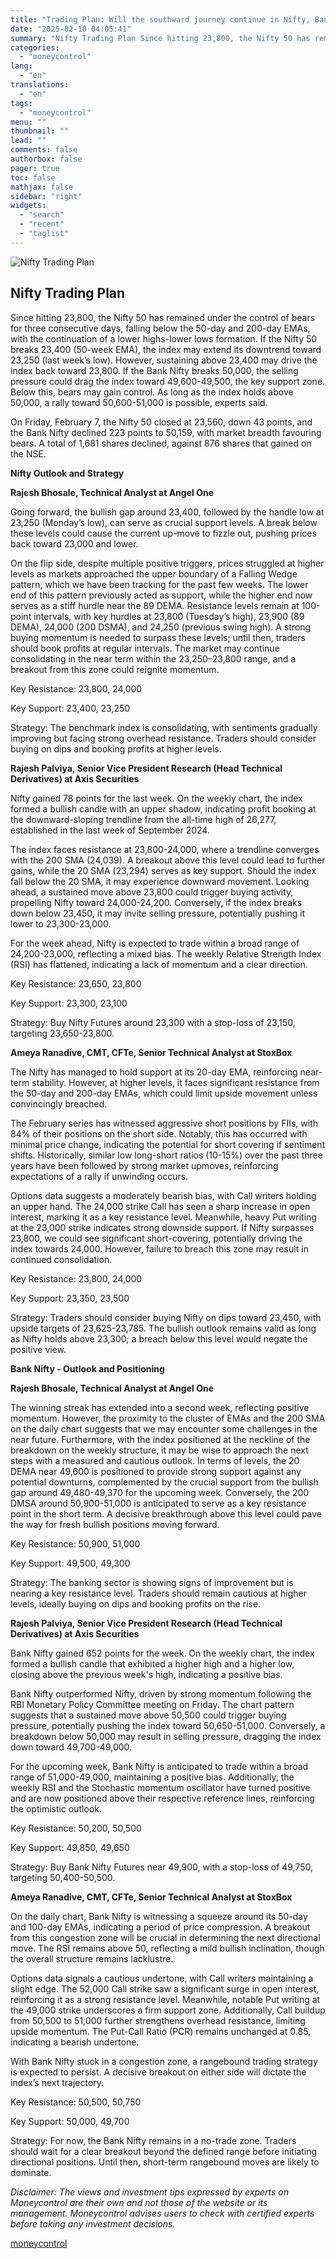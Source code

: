 ```yaml
---
title: "Trading Plan: Will the southward journey continue in Nifty, Bank Nifty?"
date: "2025-02-10 04:05:41"
summary: "Nifty Trading Plan Since hitting 23,800, the Nifty 50 has remained under the control of bears for three consecutive days, falling below the 50-day and 200-day EMAs, with the continuation of a lower highs-lower lows formation. If the Nifty 50 breaks 23,400 (50-week EMA), the index may extend its downtrend..."
categories:
  - "moneycontrol"
lang:
  - "en"
translations:
  - "en"
tags:
  - "moneycontrol"
menu: ""
thumbnail: ""
lead: ""
comments: false
authorbox: false
pager: true
toc: false
mathjax: false
sidebar: "right"
widgets:
  - "search"
  - "recent"
  - "taglist"
---
```


![Nifty Trading Plan](//stat1.moneycontrol.com/mcnews//images/grey_bg.gif "Nifty Trading Plan")

Nifty Trading Plan
------------------

 

Since hitting 23,800, the Nifty 50 has remained under the control of bears for three consecutive days, falling below the 50-day and 200-day EMAs, with the continuation of a lower highs-lower lows formation. If the Nifty 50 breaks 23,400 (50-week EMA), the index may extend its downtrend toward 23,250 (last week’s low). However, sustaining above 23,400 may drive the index back toward 23,800. If the Bank Nifty breaks 50,000, the selling pressure could drag the index toward 49,600-49,500, the key support zone. Below this, bears may gain control. As long as the index holds above 50,000, a rally toward 50,600-51,000 is possible, experts said.

On Friday, February 7, the Nifty 50 closed at 23,560, down 43 points, and the Bank Nifty declined 223 points to 50,159, with market breadth favouring bears. A total of 1,681 shares declined, against 876 shares that gained on the NSE.

**Nifty Outlook and Strategy**

**Rajesh Bhosale, Technical Analyst at Angel One**

Going forward, the bullish gap around 23,400, followed by the handle low at 23,250 (Monday’s low), can serve as crucial support levels. A break below these levels could cause the current up-move to fizzle out, pushing prices back toward 23,000 and lower.

On the flip side, despite multiple positive triggers, prices struggled at higher levels as markets approached the upper boundary of a Falling Wedge pattern, which we have been tracking for the past few weeks. The lower end of this pattern previously acted as support, while the higher end now serves as a stiff hurdle near the 89 DEMA. Resistance levels remain at 100-point intervals, with key hurdles at 23,800 (Tuesday’s high), 23,900 (89 DEMA), 24,000 (200 DSMA), and 24,250 (previous swing high). A strong buying momentum is needed to surpass these levels; until then, traders should book profits at regular intervals. The market may continue consolidating in the near term within the 23,250–23,800 range, and a breakout from this zone could reignite momentum.

Key Resistance: 23,800, 24,000

Key Support: 23,400, 23,250

Strategy: The benchmark index is consolidating, with sentiments gradually improving but facing strong overhead resistance. Traders should consider buying on dips and booking profits at higher levels.

**Rajesh Palviya, Senior Vice President Research (Head Technical Derivatives) at Axis Securities**

Nifty gained 78 points for the last week. On the weekly chart, the index formed a bullish candle with an upper shadow, indicating profit booking at the downward-sloping trendline from the all-time high of 26,277, established in the last week of September 2024.

The index faces resistance at 23,800-24,000, where a trendline converges with the 200 SMA (24,039). A breakout above this level could lead to further gains, while the 20 SMA (23,294) serves as key support. Should the index fall below the 20 SMA, it may experience downward movement. Looking ahead, a sustained move above 23,800 could trigger buying activity, propelling Nifty toward 24,000-24,200. Conversely, if the index breaks down below 23,450, it may invite selling pressure, potentially pushing it lower to 23,300-23,000.

For the week ahead, Nifty is expected to trade within a broad range of 24,200-23,000, reflecting a mixed bias. The weekly Relative Strength Index (RSI) has flattened, indicating a lack of momentum and a clear direction.

Key Resistance: 23,650, 23,800

Key Support: 23,300, 23,100

Strategy: Buy Nifty Futures around 23,300 with a stop-loss of 23,150, targeting 23,650-23,800.

**Ameya Ranadive, CMT, CFTe, Senior Technical Analyst at StoxBox**

The Nifty has managed to hold support at its 20-day EMA, reinforcing near-term stability. However, at higher levels, it faces significant resistance from the 50-day and 200-day EMAs, which could limit upside movement unless convincingly breached.

The February series has witnessed aggressive short positions by FIIs, with 84% of their positions on the short side. Notably, this has occurred with minimal price change, indicating the potential for short covering if sentiment shifts. Historically, similar low long-short ratios (10-15%) over the past three years have been followed by strong market upmoves, reinforcing expectations of a rally if unwinding occurs.

Options data suggests a moderately bearish bias, with Call writers holding an upper hand. The 24,000 strike Call has seen a sharp increase in open interest, marking it as a key resistance level. Meanwhile, heavy Put writing at the 23,000 strike indicates strong downside support. If Nifty surpasses 23,800, we could see significant short-covering, potentially driving the index towards 24,000. However, failure to breach this zone may result in continued consolidation.

Key Resistance: 23,800, 24,000

Key Support: 23,350, 23,500

Strategy: Traders should consider buying Nifty on dips toward 23,450, with upside targets of 23,625-23,785. The bullish outlook remains valid as long as Nifty holds above 23,300; a breach below this level would negate the positive view.

**Bank Nifty - Outlook and Positioning**

**Rajesh Bhosale, Technical Analyst at Angel One**

The winning streak has extended into a second week, reflecting positive momentum. However, the proximity to the cluster of EMAs and the 200 SMA on the daily chart suggests that we may encounter some challenges in the near future. Furthermore, with the index positioned at the neckline of the breakdown on the weekly structure, it may be wise to approach the next steps with a measured and cautious outlook. In terms of levels, the 20 DEMA near 49,600 is positioned to provide strong support against any potential downturns, complemented by the crucial support from the bullish gap around 49,480-49,370 for the upcoming week. Conversely, the 200 DMSA around 50,900-51,000 is anticipated to serve as a key resistance point in the short term. A decisive breakthrough above this level could pave the way for fresh bullish positions moving forward.

Key Resistance: 50,900, 51,000

Key Support: 49,500, 49,300

Strategy: The banking sector is showing signs of improvement but is nearing a key resistance level. Traders should remain cautious at higher levels, ideally buying on dips and booking profits on the rise.

**Rajesh Palviya, Senior Vice President Research (Head Technical Derivatives) at Axis Securities**

Bank Nifty gained 652 points for the week. On the weekly chart, the index formed a bullish candle that exhibited a higher high and a higher low, closing above the previous week's high, indicating a positive bias.

Bank Nifty outperformed Nifty, driven by strong momentum following the RBI Monetary Policy Committee meeting on Friday. The chart pattern suggests that a sustained move above 50,500 could trigger buying pressure, potentially pushing the index toward 50,650-51,000. Conversely, a breakdown below 50,000 may result in selling pressure, dragging the index down toward 49,700-49,000.

For the upcoming week, Bank Nifty is anticipated to trade within a broad range of 51,000-49,000, maintaining a positive bias. Additionally, the weekly RSI and the Stochastic momentum oscillator have turned positive and are now positioned above their respective reference lines, reinforcing the optimistic outlook.

Key Resistance: 50,200, 50,500

Key Support: 49,850, 49,650

Strategy: Buy Bank Nifty Futures near 49,900, with a stop-loss of 49,750, targeting 50,400-50,500.

**Ameya Ranadive, CMT, CFTe, Senior Technical Analyst at StoxBox**

On the daily chart, Bank Nifty is witnessing a squeeze around its 50-day and 100-day EMAs, indicating a period of price compression. A breakout from this congestion zone will be crucial in determining the next directional move. The RSI remains above 50, reflecting a mild bullish inclination, though the overall structure remains lacklustre.

Options data signals a cautious undertone, with Call writers maintaining a slight edge. The 52,000 Call strike saw a significant surge in open interest, reinforcing it as a strong resistance level. Meanwhile, notable Put writing at the 49,000 strike underscores a firm support zone. Additionally, Call buildup from 50,500 to 51,000 further strengthens overhead resistance, limiting upside momentum. The Put-Call Ratio (PCR) remains unchanged at 0.85, indicating a bearish undertone.

With Bank Nifty stuck in a congestion zone, a rangebound trading strategy is expected to persist. A decisive breakout on either side will dictate the index’s next trajectory.

Key Resistance: 50,500, 50,750

Key Support: 50,000, 49,700

Strategy: For now, the Bank Nifty remains in a no-trade zone. Traders should wait for a clear breakout beyond the defined range before initiating directional positions. Until then, short-term rangebound moves are likely to dominate.

*Disclaimer: The views and investment tips expressed by experts on Moneycontrol are their own and not those of the website or its management. Moneycontrol advises users to check with certified experts before taking any investment decisions.*

[moneycontrol](https://www.moneycontrol.com/news/business/markets/trading-plan-will-the-southward-journey-continue-in-nifty-bank-nifty-12935148.html)

